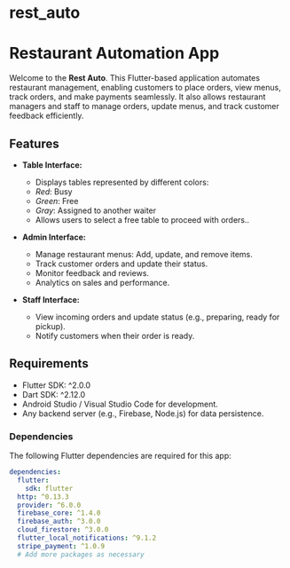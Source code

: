 # rest_auto
 # Restaurant Automation App

Welcome to the **Rest Auto**. This Flutter-based application automates restaurant management, enabling customers to place orders, view menus, track orders, and make payments seamlessly. It also allows restaurant managers and staff to manage orders, update menus, and track customer feedback efficiently.


## Features

- **Table Interface:**
     - Displays tables represented by different colors:
     - *Red*: Busy
     - *Green*: Free
     - *Gray*: Assigned to another waiter
   - Allows users to select a free table to proceed with orders..
  
- **Admin Interface:**
  - Manage restaurant menus: Add, update, and remove items.
  - Track customer orders and update their status.
  - Monitor feedback and reviews.
  - Analytics on sales and performance.

- **Staff Interface:**
  - View incoming orders and update status (e.g., preparing, ready for pickup).
  - Notify customers when their order is ready.


## Requirements

- Flutter SDK: ^2.0.0
- Dart SDK: ^2.12.0
- Android Studio / Visual Studio Code for development.
- Any backend server (e.g., Firebase, Node.js) for data persistence.

### Dependencies

The following Flutter dependencies are required for this app:

```yaml
dependencies:
  flutter:
    sdk: flutter
  http: ^0.13.3
  provider: ^6.0.0
  firebase_core: ^1.4.0
  firebase_auth: ^3.0.0
  cloud_firestore: ^3.0.0
  flutter_local_notifications: ^9.1.2
  stripe_payment: ^1.0.9
  # Add more packages as necessary


